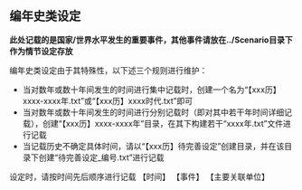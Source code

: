 ## 编年史类设定

__此处记载的是国家/世界水平发生的重要事件，其他事件请放在../Scenario目录下作为情节设定存放__

编年史类设定由于其特殊性，以下述三个规则进行维护：
+ 当对数年或数十年间发生的时间进行集中记载时，创建一个名为“【xxx历】xxxx-xxxx年.txt”或“【xxx历】xxxx时代.txt”即可
+ 当对数年或数十年间发生的时间进行分别记载时（即对其中若干年时间详细记载），创建“【xxx历】xxxx-xxxx年”目录，在其下构建若干“xxxx年.txt”文件进行记载
+ 当记载历史不确定具体时间，请以“【xxx历】待完善设定”创建目录，并在该目录下创建“待完善设定_编号.txt”进行记载

设定时，请按时间先后顺序进行记载
【时间】  【事件】  【主要关联单位】
